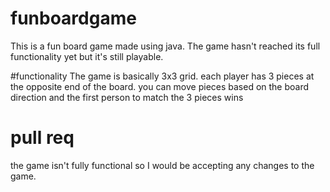 # funboardgame
This is a fun board game made using java. The game hasn't reached its full functionality yet but it's still playable. 

#functionality
The game is basically 3x3 grid. each player has 3 pieces at the opposite end of the board. you can move pieces based on the board direction and the first person to match the 3 pieces wins

# pull req
the game isn't fully functional so I would be accepting any changes to the game.
